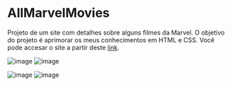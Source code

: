 # AllMarvelMovies
Projeto de um site com detalhes sobre alguns filmes da Marvel. O objetivo do projeto é aprimorar os meus conhecimentos em HTML e CSS.
Você pode accesar o site a partir deste [link](https://david-chatelard.github.io/AllMarvelMovies/).

![image](https://user-images.githubusercontent.com/42392257/145288549-8a837701-287f-4314-acae-05e933003d2c.png)
![image](https://user-images.githubusercontent.com/42392257/145288627-8d5484d5-2e11-401f-bd3e-664ef95afc90.png)

![image](https://user-images.githubusercontent.com/42392257/145288695-9d1f1566-df8d-4a72-981e-8ae92c4c2f8d.png)
![image](https://user-images.githubusercontent.com/42392257/145288747-51799d72-effd-4917-ba8e-132df3e0d4f4.png)
